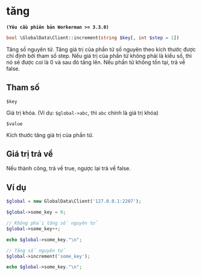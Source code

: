 # tăng
**``` (Yêu cầu phiên bản Workerman >= 3.3.0) ```**
```php
bool \GlobalData\Client::increment(string $key[, int $step = 1])
```
Tăng số nguyên tử. Tăng giá trị của phần tử số nguyên theo kích thước được chỉ định bởi tham số step. Nếu giá trị của phần tử không phải là kiểu số, thì nó sẽ được coi là 0 và sau đó tăng lên. Nếu phần tử không tồn tại, trả về false.

## Tham số

 ``` $key ```

Giá trị khóa. (Ví dụ: ```$global->abc```, thì ```abc``` chính là giá trị khóa)


 ``` $value ```

Kích thước tăng giá trị của phần tử.

## Giá trị trả về
Nếu thành công, trả về true, ngược lại trả về false.


## Ví dụ

```php
$global = new GlobalData\Client('127.0.0.1:2207');

$global->some_key = 0;

// Không phải tăng số nguyên tử
$global->some_key++;

echo $global->some_key."\n";

// Tăng số nguyên tử
$global->increment('some_key');

echo $global->some_key."\n";
```
